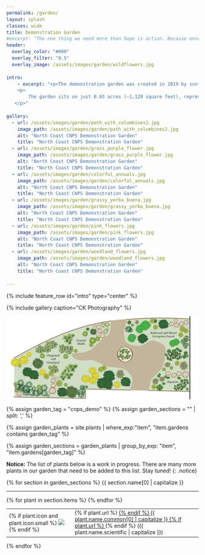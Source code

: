 ```yaml
---
permalink: /garden/
layout: splash
classes: wide
title: Demonstration Garden 
#excerpt: "The one thing we need more than hope is action. Because once we start to act, hope is everywhere - Greta Thunberg"
header:
  overlay_color: "#000"
  overlay_filter: "0.5"
  overlay_image: /assets/images/garden/wildflowers.jpg

intro:
    - excerpt: "<p>The demonstration garden was created in 2019 by sustainable landscape designer Christine Kelly, with the help of CNPS and Helping Humboldt volunteers. It also functions as a living seed bank for the nursery.</p>
    <p>
        The garden sits on just 0.03 acres (~1,120 square feet), represents 4 distinctive eco-systems, and is home to over 90 species of Humboldt County and California native plants. Diligent plant labeling makes this garden especially useful for aspiring botanists. 
   </p>" 

gallery:
  - url: /assets/images/garden/path_with_columbines2.jpg
    image_path: /assets/images/garden/path_with_columbines2.jpg
    alt: "North Coast CNPS Demonstration Garden"
    title: "North Coast CNPS Demonstration Garden"
  - url: /assets/images/garden/grass_purple_flower.jpg
    image_path: /assets/images/garden/grass_purple_flower.jpg
    alt: "North Coast CNPS Demonstration Garden"
    title: "North Coast CNPS Demonstration Garden"
  - url: /assets/images/garden/colorful_annuals.jpg
    image_path: /assets/images/garden/colorful_annuals.jpg
    alt: "North Coast CNPS Demonstration Garden"
    title: "North Coast CNPS Demonstration Garden"
  - url: /assets/images/garden/grassy_yerba_buena.jpg
    image_path: /assets/images/garden/grassy_yerba_buena.jpg
    alt: "North Coast CNPS Demonstration Garden"
    title: "North Coast CNPS Demonstration Garden"
  - url: /assets/images/garden/pink_flowers.jpg
    image_path: /assets/images/garden/pink_flowers.jpg
    alt: "North Coast CNPS Demonstration Garden"
    title: "North Coast CNPS Demonstration Garden"
  - url: /assets/images/garden/woodland_flowers.jpg
    image_path: /assets/images/garden/woodland_flowers.jpg
    alt: "North Coast CNPS Demonstration Garden"
    title: "North Coast CNPS Demonstration Garden"

---
```


{% include feature_row id="intro" type="center" %}

{% include gallery caption="CK Photography" %}

<img src="/assets/images/garden/map.jpg">

<!-- filter all plants to find those with cnps_demo in garden -->
{% assign garden_tag = "cnps_demo" %}
{% assign garden_sections = "" | split: ',' %}

{% assign garden_plants = site.plants | where_exp:"item",
    "item.gardens contains garden_tag" %}

{% assign garden_sections = garden_plants | group_by_exp: "item",
    "item.gardens[garden_tag]" %}

**Notice:** The list of plants below is a work in progress. There are many more plants in our garden that need to be added to this list. Stay tuned! 
{: .notice}

{% for section in garden_sections %}
{{ section.name[0] | capitalize }}<br/>
<hr>
<table class="plant_list">
    {% for plant in section.items %}
<tr>
<td>
{% if plant.icon and plant.icon.small %}
<img src='{{plant.icon.small.url}}' />
{% endif %}
</td>
<td>
{% if plant.url %}
<a href="{{plant.url}}">
{% endif %}
{{ plant.name.common[0] | capitalize }}
{% if plant.url %}
</a>
{% endif %}
({{ plant.name.scientific | capitalize }})
</td>
</tr>
    {% endfor %}
</table>
{% endfor %}

